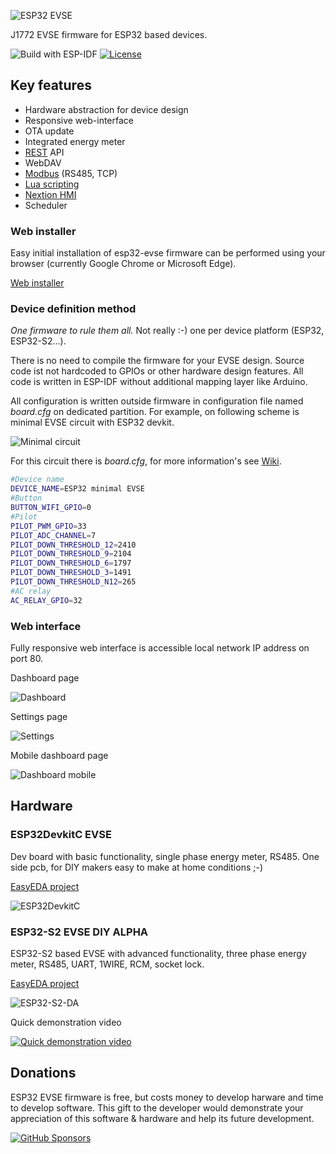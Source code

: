 ![ESP32 EVSE](https://github.com/dzurikmiroslav/esp32-evse/wiki/images/logo-full.svg)

J1772 EVSE firmware for ESP32 based devices.

![Build with ESP-IDF](https://github.com/dzurikmiroslav/esp32-evse/workflows/Build%20with%20ESP-IDF/badge.svg)
[![License](https://img.shields.io/github/license/dzurikmiroslav/esp32-evse.svg)](LICENSE.md)

## Key features
 - Hardware abstraction for device design
 - Responsive web-interface
 - OTA update
 - Integrated energy meter
 - [REST](https://github.com/dzurikmiroslav/esp32-evse/wiki/Rest) API
 - WebDAV
 - [Modbus](https://github.com/dzurikmiroslav/esp32-evse/wiki/Modbus) (RS485, TCP)
 - [Lua scripting](https://github.com/dzurikmiroslav/esp32-evse/wiki/Lua)
 - [Nextion HMI](https://github.com/dzurikmiroslav/esp32-evse/wiki/Nextion)
 - Scheduler

### Web installer

Easy initial installation of esp32-evse firmware can be performed using your browser (currently Google Chrome or Microsoft Edge).

[ Web installer](https://dzurikmiroslav.github.io/esp32-evse/web-installer)

### Device definition method

_One firmware to rule them all._ Not really :-) one per device platform (ESP32, ESP32-S2...).

There is no need to compile the firmware for your EVSE design.
Source code ist not hardcoded to GPIOs or other hardware design features.
All code is written in ESP-IDF without additional mapping layer like Arduino.

All configuration is written outside firmware in configuration file named _board.cfg_ on dedicated partition.
For example, on following scheme is minimal EVSE circuit with ESP32 devkit.

![Minimal circuit](https://github.com/dzurikmiroslav/esp32-evse/wiki/images/minimal-circuit.png)

For this circuit there is _board.cfg_, for more information's see [Wiki](https://github.com/dzurikmiroslav/esp32-evse/wiki/Board-config).


```bash
#Device name
DEVICE_NAME=ESP32 minimal EVSE
#Button
BUTTON_WIFI_GPIO=0
#Pilot  
PILOT_PWM_GPIO=33
PILOT_ADC_CHANNEL=7
PILOT_DOWN_THRESHOLD_12=2410
PILOT_DOWN_THRESHOLD_9=2104
PILOT_DOWN_THRESHOLD_6=1797
PILOT_DOWN_THRESHOLD_3=1491
PILOT_DOWN_THRESHOLD_N12=265
#AC relay
AC_RELAY_GPIO=32
```

### Web interface

Fully responsive web interface is accessible local network IP address on port 80.

Dashboard page

![Dashboard](https://github.com/dzurikmiroslav/esp32-evse/wiki/images/web-dashboard.png) 

Settings page

![Settings](https://github.com/dzurikmiroslav/esp32-evse/wiki/images/web-settings.png)

Mobile dashboard page

![Dashboard mobile](https://github.com/dzurikmiroslav/esp32-evse/wiki/images/web-dashboard-mobile.png)

## Hardware

### ESP32DevkitC EVSE

Dev board with basic functionality, single phase energy meter, RS485. One side pcb, for DIY makers easy to make at home conditions ;-)

[EasyEDA project](https://oshwlab.com/dzurik.miroslav/esp32-devkit-evse)

![ESP32DevkitC](https://github.com/dzurikmiroslav/esp32-evse/wiki/images/esp32devkitc.jpg)

### ESP32-S2 EVSE DIY ALPHA

ESP32-S2 based EVSE with advanced functionality, three phase energy meter, RS485, UART, 1WIRE, RCM, socket lock.

[EasyEDA project](https://oshwlab.com/dzurik.miroslav/esp32s2-diy-evse)

![ESP32-S2-DA](https://github.com/dzurikmiroslav/esp32-evse/wiki/images/esp32s2da.jpg)

Quick demonstration video

[![Quick demonstration video](https://img.youtube.com/vi/r6YkWEet1aA/hqdefault.jpg)](https://www.youtube.com/shorts/r6YkWEet1aA)

## Donations

ESP32 EVSE firmware is free, but costs money to develop harware and time to develop software.
This gift to the developer would demonstrate your appreciation of this software & hardware and help its future development.

[![GitHub Sponsors](https://img.shields.io/badge/donate-GitHub_Sponsors-blue)](https://github.com/sponsors/dzurikmiroslav)
